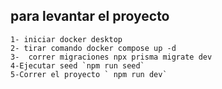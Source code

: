 ## para levantar el proyecto

    1- iniciar docker desktop
    2- tirar comando docker compose up -d
    3-  correr migraciones npx prisma migrate dev
    4-Ejecutar seed `npm run seed`
    5-Correr el proyecto ` npm run dev`

